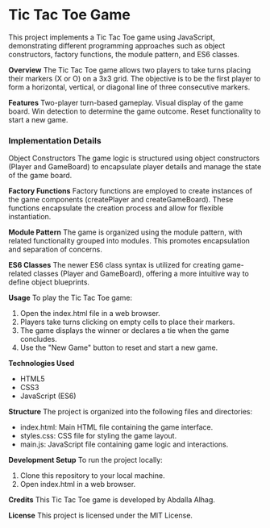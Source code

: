 # Tic Tac Toe Game
This project implements a Tic Tac Toe game using JavaScript, demonstrating different programming approaches such as object constructors, factory functions, the module pattern, and ES6 classes.

__Overview__
The Tic Tac Toe game allows two players to take turns placing their markers (X or O) on a 3x3 grid. The objective is to be the first player to form a horizontal, vertical, or diagonal line of three consecutive markers.

__Features__
Two-player turn-based gameplay.
Visual display of the game board.
Win detection to determine the game outcome.
Reset functionality to start a new game.

### Implementation Details 
Object Constructors
The game logic is structured using object constructors (Player and GameBoard) to encapsulate player details and manage the state of the game board.

__Factory Functions__
Factory functions are employed to create instances of the game components (createPlayer and createGameBoard). These functions encapsulate the creation process and allow for flexible instantiation.

__Module Pattern__
The game is organized using the module pattern, with related functionality grouped into modules. This promotes encapsulation and separation of concerns.

__ES6 Classes__
The newer ES6 class syntax is utilized for creating game-related classes (Player and GameBoard), offering a more intuitive way to define object blueprints.

__Usage__
To play the Tic Tac Toe game:

1. Open the index.html file in a web browser.
2. Players take turns clicking on empty cells to place their markers.
3. The game displays the winner or declares a tie when the game concludes.
4. Use the "New Game" button to reset and start a new game.

__Technologies Used__
* HTML5
* CSS3
* JavaScript (ES6)

__Structure__
The project is organized into the following files and directories:

* index.html: Main HTML file containing the game interface.
* styles.css: CSS file for styling the game layout.
* main.js: JavaScript file containing game logic and interactions.


__Development Setup__
To run the project locally:

1. Clone this repository to your local machine.
2. Open index.html in a web browser.

__Credits__
This Tic Tac Toe game is developed by Abdalla Alhag.

__License__
This project is licensed under the MIT License.






